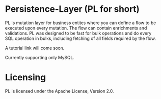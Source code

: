 # Persistence-Layer (PL for short)

PL is mutation layer for business entites where you can define a flow to be executed upon every mutation.
The flow can contain enrichments and validations.
PL was designed to be fast for bulk operations and do every SQL operation in bulks, including fetching of all fields required by the flow.

A tutorial link will come soon.

Currently supporting only MySQL.



# Licensing

PL is licensed under the Apache License, Version 2.0.
